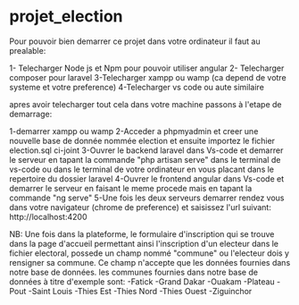 # projet_election

Pour pouvoir bien demarrer ce projet dans votre ordinateur il faut au prealable:

1- Telecharger Node js et Npm pour pouvoir utiliser angular
2- Telecharger composer pour laravel
3-Telecharger xampp ou wamp (ca depend de votre systeme et votre preference)
4-Telecharger vs code ou aute similaire

apres avoir telecharger tout cela dans votre machine passons à l'etape de demarrage:

1-demarrer xampp ou wamp
2-Acceder a phpmyadmin et creer une nouvelle base de donnée nommée election et ensuite importez le fichier election.sql ci-joint
3-Ouvrer le backend laravel dans Vs-code et demarrer le serveur en tapant la commande "php artisan serve" dans le terminal de vs-code ou 
  dans le terminal de votre ordinateur en vous placant dans le repertoire du dossier laravel 
4-Ouvrer le frontend angular dans Vs-code et demarrer le serveur en faisant le meme procede mais en tapant la commande "ng serve"
5-Une fois les deux serveurs demarrer rendez vous dans votre navigateur (chrome de preference) et saisissez l'url suivant:
 http://localhost:4200
 
 NB: 
 Une fois dans la plateforme, le formulaire d'inscription qui se trouve dans la  page d'accueil permettant ainsi l'inscription d'un electeur dans le fichier electoral,
 possede un champ nommé "commune" ou l'electeur dois y rensigner sa commune. Ce champ n'accepte que les données fournies dans notre base de données.
 les communes fournies dans notre base de données à titre d'exemple sont:
  -Fatick
  -Grand Dakar
  -Ouakam
  -Plateau
  -Pout 
  -Saint Louis
  -Thies Est
  -Thies Nord
  -Thies Ouest
  -Ziguinchor
